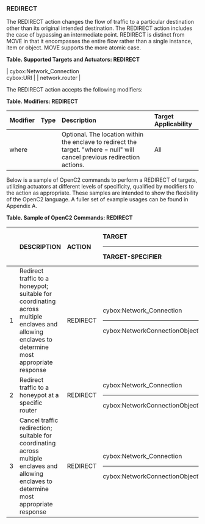 ### REDIRECT
The REDIRECT action changes the flow of traffic to a particular destination other than its original intended destination.
The REDIRECT action includes the case of bypassing an intermediate point. REDIRECT is distinct from MOVE in that it encompasses the entire flow rather than a single instance, item or object.  MOVE supports the more atomic case.

**Table. Supported Targets and Actuators: REDIRECT**

| cybox:Network_Connection<br>cybox:URI |  | network.router | 

The REDIRECT action accepts the following modifiers:

**Table. Modifiers: REDIRECT**

| Modifier | Type | Description | Target Applicability | 
| :--- | :--- | :--- | :--- | 
| where |  | Optional.  The location within the enclave to redirect the target.  "where = null" will cancel previous redirection actions. | All | 

Below is a sample of OpenC2 commands to perform a REDIRECT of targets, utilizing actuators at different levels of specificity, qualified by modifiers to the action as appropriate. These samples are intended to show the flexibility of the OpenC2 language. A fuller set of example usages can be found in Appendix A.

**Table. Sample of OpenC2 Commands: REDIRECT**

|  | DESCRIPTION | ACTION | TARGET<hr>TARGET-SPECIFIER | ACTUATOR<hr>ACTUATOR-SPECIFIER | MODIFIER | 
| :--- | :--- | :--- | :--- | :--- | :--- | 
| 1 | Redirect traffic to a honeypot; suitable for coordinating across multiple enclaves and allowing enclaves to determine most appropriate response | REDIRECT | cybox:Network_Connection<hr>cybox:NetworkConnectionObjectType | <hr> | where | 
| 2 | Redirect traffic to a honeypot at a specific router | REDIRECT | cybox:Network_Connection<hr>cybox:NetworkConnectionObjectType | network.router<hr> | where | 
| 3 | Cancel traffic redirection; suitable for coordinating across multiple enclaves and allowing enclaves to determine most appropriate response | REDIRECT | cybox:Network_Connection<hr>cybox:NetworkConnectionObjectType | <hr> | where = null | 
